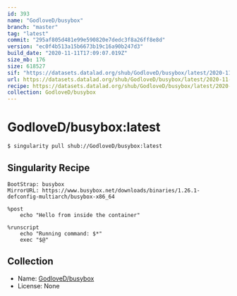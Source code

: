 ```yaml
---
id: 393
name: "GodloveD/busybox"
branch: "master"
tag: "latest"
commit: "295af805d481e99e590820e7dedc3f8a26ff8e8d"
version: "ec0f4b513a15b6673b19c16a90b247d3"
build_date: "2020-11-11T17:09:07.019Z"
size_mb: 176
size: 618527
sif: "https://datasets.datalad.org/shub/GodloveD/busybox/latest/2020-11-11-295af805-ec0f4b51/ec0f4b513a15b6673b19c16a90b247d3.simg"
url: https://datasets.datalad.org/shub/GodloveD/busybox/latest/2020-11-11-295af805-ec0f4b51/
recipe: https://datasets.datalad.org/shub/GodloveD/busybox/latest/2020-11-11-295af805-ec0f4b51/Singularity
collection: GodloveD/busybox
---
```


# GodloveD/busybox:latest

```bash
$ singularity pull shub://GodloveD/busybox:latest
```

## Singularity Recipe

```singularity
BootStrap: busybox
MirrorURL: https://www.busybox.net/downloads/binaries/1.26.1-defconfig-multiarch/busybox-x86_64

%post
    echo "Hello from inside the container"

%runscript
    echo "Running command: $*"
    exec "$@"
```

## Collection

 - Name: [GodloveD/busybox](https://github.com/GodloveD/busybox)
 - License: None

